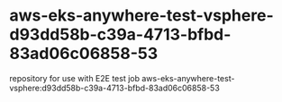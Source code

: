 # aws-eks-anywhere-test-vsphere-d93dd58b-c39a-4713-bfbd-83ad06c06858-53
repository for use with E2E test job aws-eks-anywhere-test-vsphere:d93dd58b-c39a-4713-bfbd-83ad06c06858-53
